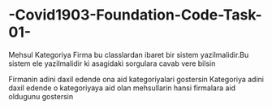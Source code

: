 # -Covid1903-Foundation-Code-Task-01-



Mehsul
Kategoriya
Firma
bu classlardan ibaret bir sistem yazilmalidir.Bu sistem ele yazilmalidir ki asagidaki sorgulara cavab vere bilsin

Firmanin adini daxil edende ona aid kategoriyalari gostersin
Kategoriya adini daxil edende o kategoriyaya aid olan mehsullarin hansi firmalara aid oldugunu gostersin
